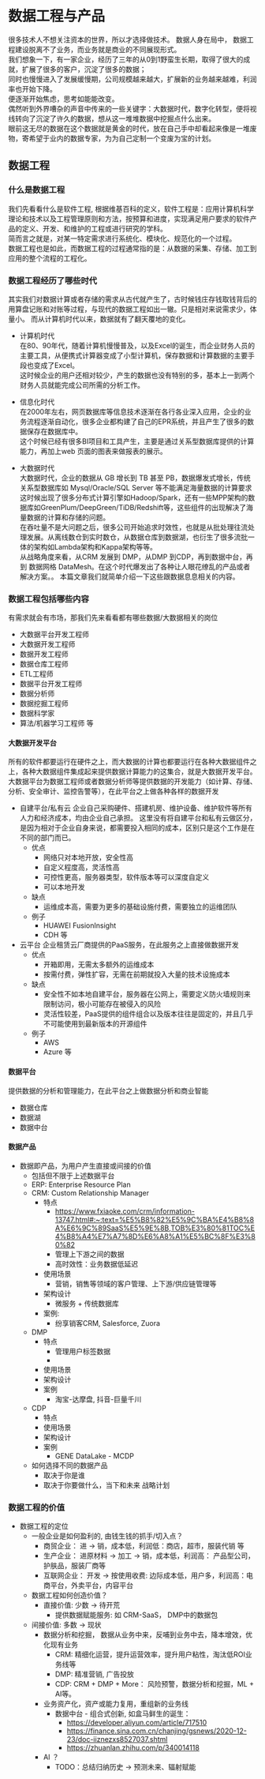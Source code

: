 # 数据工程与产品
很多技术人不想关注资本的世界，所以才选择做技术。 数据人身在局中， 数据工程建设脱离不了业务，而业务就是商业的不同展现形式。  
我们想象一下，有一家企业，经历了三年的从0到1野蛮生长期，取得了很大的成就，扩展了很多的客户，沉淀了很多的数据；  
同时也慢慢进入了发展缓慢期，公司规模越来越大，扩展新的业务越来越难，利润率也开始下降。  
便逐渐开始焦虑，思考如能能改变。  
偶然听到外界嘈杂的声音中传来的一些关键字：大数据时代，数字化转型，便将视线转向了沉淀了许久的数据，想从这一堆堆数据中挖掘点什么出来。  
眼前这无尽的数据在这个数据就是黄金的时代，放在自己手中却看起来像是一堆废物，寄希望于业内的数据专家，为为自己定制一个变废为宝的计划。

## 数据工程

### 什么是数据工程

我们先看看什么是软件工程, 根据维基百科的定义，软件工程是：应用计算机科学理论和技术以及工程管理原则和方法，按预算和进度，实现满足用户要求的软件产品的定义、开发、和维护的工程或进行研究的学科。  
简而言之就是，对某一特定需求进行系统化、模块化、规范化的一个过程。  
数据工程也是如此，而数据工程的过程通常指的是：从数据的采集、存储、加工到应用的整个流程的工程化。  

### 数据工程经历了哪些时代
其实我们对数据计算或者存储的需求从古代就产生了，古时候钱庄存钱取钱背后的用算盘记账和对账等过程，与现代的数据工程如出一辙。只是相对来说需求少，体量小。
而从计算机时代以来，数据就有了翻天覆地的变化。
- 计算机时代  
在80、90年代，随着计算机慢慢普及，以及Excel的诞生，而企业财务人员的主要工具，从便携式计算器变成了小型计算机，保存数据和计算数据的主要手段也变成了Excel。  
这时候企业的用户还相对较少，产生的数据也没有特别的多，基本上一到两个财务人员就能完成公司所需的分析工作。

- 信息化时代  
在2000年左右，网页数据库等信息技术逐渐在各行各业深入应用，企业的业务流程逐渐自动化，很多企业都构建了自己的EPR系统，并且产生了很多的数据保存在数据库中。  
这个时候已经有很多BI项目和工具产生，主要是通过关系型数据库提供的计算能力，再加上web 页面的图表来做报表的展示。

- 大数据时代  
大数据时代，企业的数据从 GB 增长到 TB 甚至 PB，数据爆发式增长，传统关系型数据库如 Mysql/Oracle/SQL Server 等不能满足海量数据的计算要求  
这时候出现了很多分布式计算引擎如Hadoop/Spark，还有一些MPP架构的数据库如GreenPlum/DeepGreen/TiDB/Redshift等，这些组件的出现解决了海量数据的计算和存储的问题。  
在吞吐量不是大问题之后，很多公司开始追求时效性，也就是从批处理往流处理发展。从离线数仓到实时数仓，从数据仓库到数据湖，也衍生了很多流批一体的架构如Lambda架构和Kappa架构等等。  
从战略角度来看，从CRM 发展到 DMP，从DMP 到CDP，再到数据中台，再到 数据网格 DataMesh。在这个时代爆发出了各种让人眼花缭乱的产品或者解决方案。。
本篇文章我们就简单介绍一下这些跟数据息息相关的内容。


### 数据工程包括哪些内容
有需求就会有市场，那我们先来看看都有哪些数据/大数据相关的岗位  
- 大数据平台开发工程师
- 大数据开发工程师  
- 数据开发工程师
- 数据仓库工程师
- ETL工程师
- 数据平台开发工程师
- 数据分析师
- 数据挖掘工程师
- 数据科学家
- 算法/机器学习工程师 等


#### 大数据开发平台
所有的软件都要运行在硬件之上，而大数据的计算也都要运行在各种大数据组件之上，各种大数据组件集成起来提供数据计算能力的这集合，就是大数据开发平台。
大数据平台为数据工程师或者数据分析师等提供数据的开发能力（如计算、存储、分析、安全审计、监控告警等），在此平台之上做各种各样的数据开发

- 自建平台/私有云
企业自己采购硬件、搭建机房、维护设备、维护软件等所有人力和经济成本，均由企业自己承担。
这里没有将自建平台和私有云做区分，是因为相对于企业自身来说，都需要投入相同的成本，区别只是这个工作是在不同的部门而已。
  - 优点
    - 网络只对本地开放，安全性高
    - 自定义程度高，灵活性高
    - 可控性更高，服务器类型，软件版本等可以深度自定义
    - 可以本地开发
  - 缺点
    - 运维成本高，需要为更多的基础设施付费，需要独立的运维团队
  - 例子
    - HUAWEI FusionInsight
    - CDH 等
- 云平台
企业租赁云厂商提供的PaaS服务，在此服务之上直接做数据开发
  - 优点
    - 开箱即用，无需太多额外的运维成本
    - 按需付费，弹性扩容，无需在前期就投入大量的技术设施成本
  - 缺点
    - 安全性不如本地自建平台，服务器在公网上，需要定义防火墙规则来限制访问，极小可能存在被侵入的风险
    - 灵活性较差，PaaS提供的组件组合以及版本往往是固定的，并且几乎不可能使用到最新版本的开源组件
  - 例子
    - AWS
    - Azure 等

#### 数据平台
提供数据的分析和管理能力，在此平台之上做数据分析和商业智能
- 数据仓库
- 数据湖
- 数据中台

#### 数据产品

- 数据即产品，为用户产生直接或间接的价值
    - 包括但不限于上述数据平台
    - ERP: Enterprise Resource Plan
    - CRM: Custom Relationship Manager
        - 特点
            - https://www.fxiaoke.com/crm/information-13747.html#:~:text=%E5%B8%82%E5%9C%BA%E4%B8%8A%E6%9C%89SaaS%E5%9E%8B,TOB%E3%80%81TOC%E4%B8%A4%E7%A7%8D%E6%A8%A1%E5%BC%8F%E3%80%82
            - 管理上下游之间的数据
            - 高时效性：业务数据低延迟
        - 使用场景
            - 营销，销售等领域的客户管理、上下游/供应链管理等
        - 架构设计
            - 微服务 + 传统数据库
        - 案例:
            - 纷享销客CRM, Salesforce, Zuora
    - DMP
        - 特点
            - 管理用户标签数据
            -
        - 使用场景
        - 架构设计
        - 案例
            - 淘宝-达摩盘, 抖音-巨量千川
    - CDP
        - 特点
        - 使用场景
        - 架构设计
        - 案例
            - GENE DataLake - MCDP
    - 如何选择不同的数据产品
        - 取决于你是谁
        - 取决于你要做什么，当下和未来 战略计划

### 数据工程的价值

- 数据工程的定位
  - 一般企业是如何盈利的, 由钱生钱的抓手/切入点？
    - 商贸企业： 进 -> 销，成本低，利润低：商店，超市，服装代销 等
    - 生产企业： 进原材料 -> 加工 -> 销，成本低，利润高： 产品型公司，护肤品，服装厂商等
    - 互联网企业： 开发 -> 按使用收费: 边际成本低，用户多，利润高：电商平台，外卖平台，内容平台
  - 数据工程如何创造价值？
    - 直接价值: 少数 -> 待开荒
      - 提供数据赋能服务: 如 CRM-SaaS， DMP中的数据包
  - 间接价值: 多数 -> 现状
    - 数据分析和挖掘， 数据从业务中来，反哺到业务中去，降本增效，优化现有业务
      - CRM: 精细化运营，提升运营效率，提升用户粘性，淘汰低ROI业务线等
      - DMP: 精准营销, 广告投放
      - CDP: CRM + DMP + More： 风险预警，数据分析和挖掘，ML + AI等。
    - 业务资产化，资产或能力复用，重组新的业务线
      - 数据中台 - 组合式创新, 如盒马鲜生的诞生：
        - https://developer.aliyun.com/article/717510
        - https://finance.sina.com.cn/chanjing/gsnews/2020-12-23/doc-iiznezxs8527037.shtml
        - https://zhuanlan.zhihu.com/p/340014118
    - AI ？
      - TODO：总结归纳历史 -> 预测未来、辐射赋能
